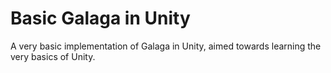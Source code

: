 # Basic Galaga in Unity
A very basic implementation of Galaga in Unity, aimed towards learning the very basics of Unity.
